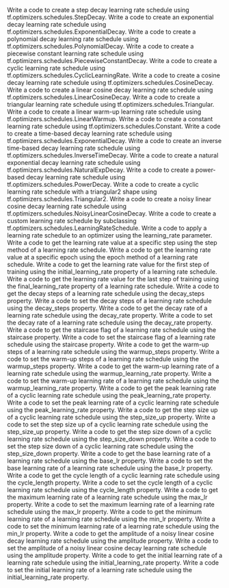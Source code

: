 Write a code to create a step decay learning rate schedule using tf.optimizers.schedules.StepDecay.
Write a code to create an exponential decay learning rate schedule using tf.optimizers.schedules.ExponentialDecay.
Write a code to create a polynomial decay learning rate schedule using tf.optimizers.schedules.PolynomialDecay.
Write a code to create a piecewise constant learning rate schedule using tf.optimizers.schedules.PiecewiseConstantDecay.
Write a code to create a cyclic learning rate schedule using tf.optimizers.schedules.CyclicLearningRate.
Write a code to create a cosine decay learning rate schedule using tf.optimizers.schedules.CosineDecay.
Write a code to create a linear cosine decay learning rate schedule using tf.optimizers.schedules.LinearCosineDecay.
Write a code to create a triangular learning rate schedule using tf.optimizers.schedules.Triangular.
Write a code to create a linear warm-up learning rate schedule using tf.optimizers.schedules.LinearWarmup.
Write a code to create a constant learning rate schedule using tf.optimizers.schedules.Constant.
Write a code to create a time-based decay learning rate schedule using tf.optimizers.schedules.ExponentialDecay.
Write a code to create an inverse time-based decay learning rate schedule using tf.optimizers.schedules.InverseTimeDecay.
Write a code to create a natural exponential decay learning rate schedule using tf.optimizers.schedules.NaturalExpDecay.
Write a code to create a power-based decay learning rate schedule using tf.optimizers.schedules.PowerDecay.
Write a code to create a cyclic learning rate schedule with a triangular2 shape using tf.optimizers.schedules.Triangular2.
Write a code to create a noisy linear cosine decay learning rate schedule using tf.optimizers.schedules.NoisyLinearCosineDecay.
Write a code to create a custom learning rate schedule by subclassing tf.optimizers.schedules.LearningRateSchedule.
Write a code to apply a learning rate schedule to an optimizer using the learning_rate parameter.
Write a code to get the learning rate value at a specific step using the step method of a learning rate schedule.
Write a code to get the learning rate value at a specific epoch using the epoch method of a learning rate schedule.
Write a code to get the learning rate value for the first step of training using the initial_learning_rate property of a learning rate schedule.
Write a code to get the learning rate value for the last step of training using the final_learning_rate property of a learning rate schedule.
Write a code to get the decay steps of a learning rate schedule using the decay_steps property.
Write a code to set the decay steps of a learning rate schedule using the decay_steps property.
Write a code to get the decay rate of a learning rate schedule using the decay_rate property.
Write a code to set the decay rate of a learning rate schedule using the decay_rate property.
Write a code to get the staircase flag of a learning rate schedule using the staircase property.
Write a code to set the staircase flag of a learning rate schedule using the staircase property.
Write a code to get the warm-up steps of a learning rate schedule using the warmup_steps property.
Write a code to set the warm-up steps of a learning rate schedule using the warmup_steps property.
Write a code to get the warm-up learning rate of a learning rate schedule using the warmup_learning_rate property.
Write a code to set the warm-up learning rate of a learning rate schedule using the warmup_learning_rate property.
Write a code to get the peak learning rate of a cyclic learning rate schedule using the peak_learning_rate property.
Write a code to set the peak learning rate of a cyclic learning rate schedule using the peak_learning_rate property.
Write a code to get the step size up of a cyclic learning rate schedule using the step_size_up property.
Write a code to set the step size up of a cyclic learning rate schedule using the step_size_up property.
Write a code to get the step size down of a cyclic learning rate schedule using the step_size_down property.
Write a code to set the step size down of a cyclic learning rate schedule using the step_size_down property.
Write a code to get the base learning rate of a learning rate schedule using the base_lr property.
Write a code to set the base learning rate of a learning rate schedule using the base_lr property.
Write a code to get the cycle length of a cyclic learning rate schedule using the cycle_length property.
Write a code to set the cycle length of a cyclic learning rate schedule using the cycle_length property.
Write a code to get the maximum learning rate of a learning rate schedule using the max_lr property.
Write a code to set the maximum learning rate of a learning rate schedule using the max_lr property.
Write a code to get the minimum learning rate of a learning rate schedule using the min_lr property.
Write a code to set the minimum learning rate of a learning rate schedule using the min_lr property.
Write a code to get the amplitude of a noisy linear cosine decay learning rate schedule using the amplitude property.
Write a code to set the amplitude of a noisy linear cosine decay learning rate schedule using the amplitude property.
Write a code to get the initial learning rate of a learning rate schedule using the initial_learning_rate property.
Write a code to set the initial learning rate of a learning rate schedule using the initial_learning_rate property.